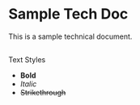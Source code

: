 # Sample Tech Doc
This is a sample technical document.
## 



Text Styles
- **Bold**
- _Italic_
- ~~Strikethrough~~

